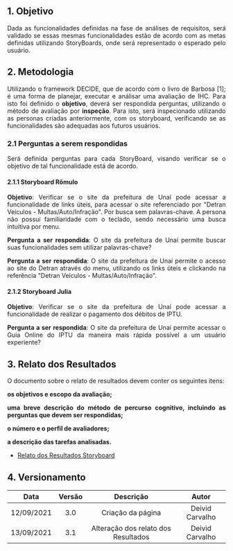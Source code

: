 ## 1. Objetivo
<p align = "justify">
Dada as funcionalidades definidas na fase de análises de requisitos, será validado se essas mesmas funcionalidades estão de acordo com as metas definidas utilizando StoryBoards, onde será representado o esperado pelo usuário.
</p>

## 2. Metodologia
<p align = "justify">Utilizando o framework DECIDE, que de acordo com o livro de Barbosa [1]; é uma forma de planejar, executar e análisar uma avaliação de IHC. Para isto foi definido o <b>objetivo</b>, deverá ser respondida perguntas, utilizando o método de avaliação por <b>inspeção</b>. Para isto, será inspecionado utilizando as personas criadas anteriormente, com os storyboard, verificando se as funcionalidades são adequadas aos futuros usuários.</p>

### 2.1 Perguntas a serem respondidas
<p align = "justify">Será definida perguntas para cada StoryBoard, visando verificar se o objetivo de tal funcionalidade está de acordo. 
</p>

#### 2.1.1 Storyboard Rômulo
<p align = "justify"><b>Objetivo</b>: Verificar se o site da prefeitura de Unaí pode acessar a funcionalidade de links úteis, para acessar o site referenciado por "Detran Veículos - Multas/Auto/Infração". Por busca sem palavras-chave. A persona não possui familiaridade com o teclado, sendo necessário uma busca intuitiva por menu.</p>
<p align = "justify"><b>Pergunta a ser respondida</b>: O site da prefeitura de Unaí permite buscar suas funcionalidades sem utilizar palavras-chave?</p>
<p align = "justify"><b>Pergunta a ser respondida</b>: O site da prefeitura de Unaí permite o acesso ao site do Detran através do menu, utilizando os links úteis e clickando na referência "Detran Veículos - Multas/Auto/Infração".</p>

#### 2.1.2 Storyboard Julia
<p align = "justify"><b>Objetivo</b>: Verificar se o site da prefeitura de Unaí pode acessar a funcionalidade de realizar o pagamento dos débitos de IPTU.</p>
<p align = "justify"><b>Pergunta a ser respondida</b>: O site da prefeitura de Unaí permite acessar o Guia Online do IPTU da maneira mais rápida possível a um usuário experiente?</p>

## 3. Relato dos Resultados
<p align = "justify">O documento sobre o relato de resultados devem conter os seguintes itens:</p>

<p align = "justify"><b>os objetivos e escopo da avaliação;</b></p>
<p align = "justify"><b>uma breve descrição do método de percurso cognitivo, incluindo as perguntas que devem ser
respondidas;</b></p>
<p align = "justify"><b>o número e o perfil de avaliadores;</b></p>
<p align = "justify"><b>a descrição das tarefas analisadas.</b></p>

* [Relato dos Resultados Storyboard](relatoStory.md)

## 4. Versionamento

| Data |Versão|         Descrição          |       Autor      |
|:----:|:----:|:--------------------------:|:----------------:|
| 12/09/2021 |  3.0 | Criação da página    | Deivid Carvalho |
| 13/09/2021 |  3.1 | Alteração dos relato dos Resultados    | Deivid Carvalho |